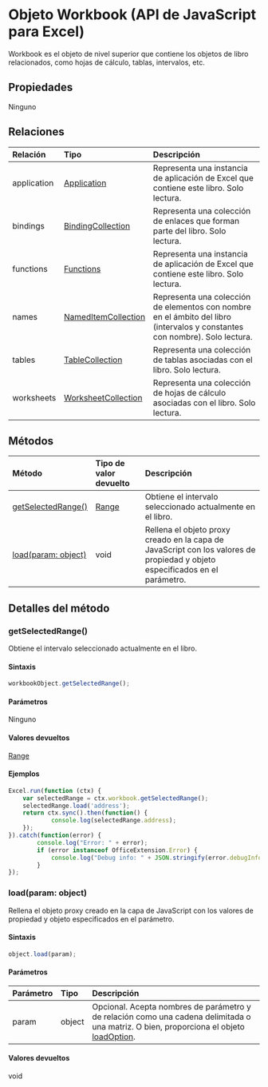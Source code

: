 # <a name="workbook-object-(javascript-api-for-excel)"></a>Objeto Workbook (API de JavaScript para Excel)

Workbook es el objeto de nivel superior que contiene los objetos de libro relacionados, como hojas de cálculo, tablas, intervalos, etc.

## <a name="properties"></a>Propiedades

Ninguno

## <a name="relationships"></a>Relaciones
| Relación | Tipo   |Descripción|
|:---------------|:--------|:----------|
|application|[Application](application.md)|Representa una instancia de aplicación de Excel que contiene este libro. Solo lectura.|
|bindings|[BindingCollection](bindingcollection.md)|Representa una colección de enlaces que forman parte del libro. Solo lectura.|
|functions|[Functions](functions.md)|Representa una instancia de aplicación de Excel que contiene este libro. Solo lectura.|
|names|[NamedItemCollection](nameditemcollection.md)|Representa una colección de elementos con nombre en el ámbito del libro (intervalos y constantes con nombre). Solo lectura.|
|tables|[TableCollection](tablecollection.md)|Representa una colección de tablas asociadas con el libro. Solo lectura.|
|worksheets|[WorksheetCollection](worksheetcollection.md)|Representa una colección de hojas de cálculo asociadas con el libro. Solo lectura.|

## <a name="methods"></a>Métodos

| Método           | Tipo de valor devuelto    |Descripción|
|:---------------|:--------|:----------|
|[getSelectedRange()](#getselectedrange)|[Range](range.md)|Obtiene el intervalo seleccionado actualmente en el libro.|
|[load(param: object)](#loadparam-object)|void|Rellena el objeto proxy creado en la capa de JavaScript con los valores de propiedad y objeto especificados en el parámetro.|

## <a name="method-details"></a>Detalles del método


### <a name="getselectedrange()"></a>getSelectedRange()
Obtiene el intervalo seleccionado actualmente en el libro.

#### <a name="syntax"></a>Sintaxis
```js
workbookObject.getSelectedRange();
```

#### <a name="parameters"></a>Parámetros
Ninguno

#### <a name="returns"></a>Valores devueltos
[Range](range.md)

#### <a name="examples"></a>Ejemplos

```js
Excel.run(function (ctx) { 
    var selectedRange = ctx.workbook.getSelectedRange();
    selectedRange.load('address');
    return ctx.sync().then(function() {
            console.log(selectedRange.address);
    });
}).catch(function(error) {
        console.log("Error: " + error);
        if (error instanceof OfficeExtension.Error) {
            console.log("Debug info: " + JSON.stringify(error.debugInfo));
        }
});
```
### <a name="load(param:-object)"></a>load(param: object)
Rellena el objeto proxy creado en la capa de JavaScript con los valores de propiedad y objeto especificados en el parámetro.

#### <a name="syntax"></a>Sintaxis
```js
object.load(param);
```

#### <a name="parameters"></a>Parámetros
| Parámetro    | Tipo   |Descripción|
|:---------------|:--------|:----------|
|param|object|Opcional. Acepta nombres de parámetro y de relación como una cadena delimitada o una matriz. O bien, proporciona el objeto [loadOption](loadoption.md).|

#### <a name="returns"></a>Valores devueltos
void
